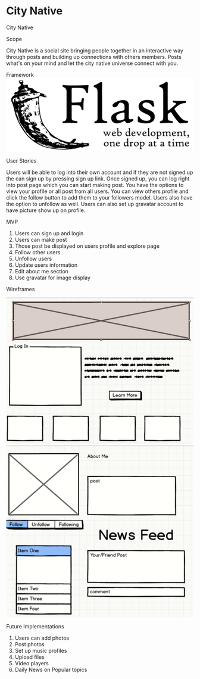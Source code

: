 # City Native

City Native

Scope

City Native is a social site bringing people together in an interactive way through posts and building up connections with others members. Posts what's on your mind and let the city native universe connect with you. ​

Framework
<img src="screenshots/flask.png"/>

User Stories

Users will be able to log into their own account and if they are not signed up the can sign up by pressing sign up link. Once signed up, you can log right into post page which you can start making post. You have the options to view your profile or all post from all users. You can view others profile and click the follow button to add them to your followers model. Users also have the option to unfollow as well.​ Users can also set up gravatar account to have picture show up on profile.


MVP

1. Users can sign up and login​
2. Users can make post​
3. Those post be displayed on users profile and explore page​
4. Follow other users​
5. Unfollow users​
6. Update users information​
7. Edit about me section​
8. Use gravatar for image display

Wireframes

<img src="screenshots/wireframe3.png"/>

<img src="screenshots/wireframe2.PNG"/>

Future Implementations

1. Users can add photos​
2. Post photos​
3. Set up music profiles​
4. Upload files​
5. Video players​
6. Daily News on Popular topics
